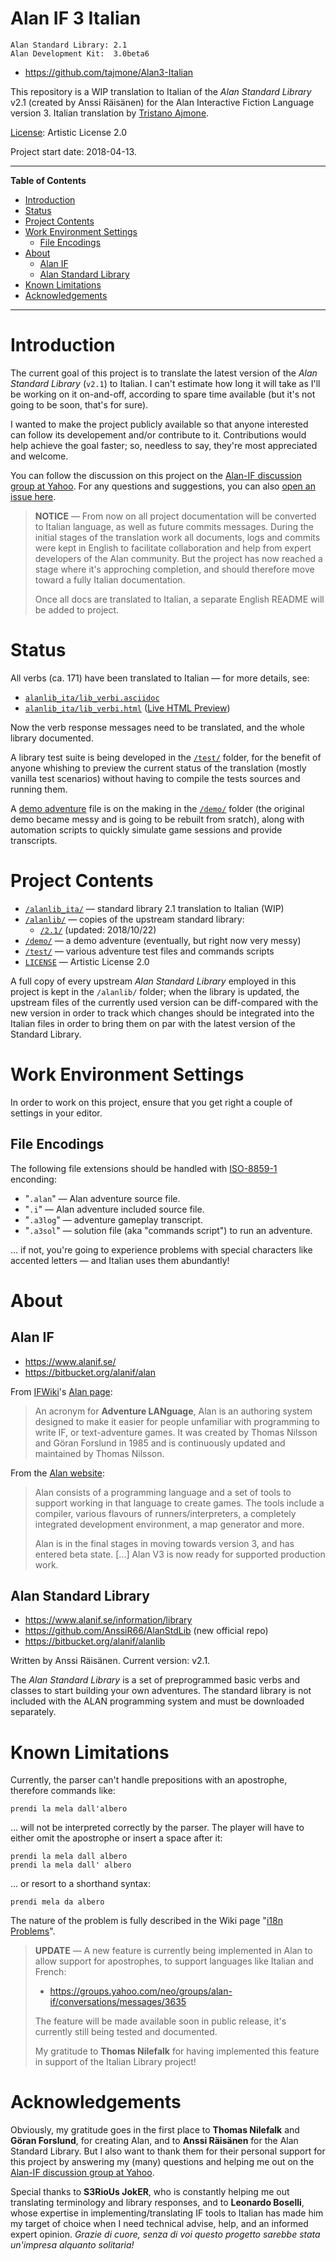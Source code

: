 # Alan IF 3 Italian

    Alan Standard Library: 2.1
    Alan Development Kit:  3.0beta6

- https://github.com/tajmone/Alan3-Italian

This repository is a WIP translation to Italian of the _Alan Standard Library_ v2.1 (created by Anssi Räisänen) for the Alan Interactive Fiction Language version 3. Italian translation by [Tristano Ajmone].

[License]: Artistic License 2.0

Project start date: 2018-04-13.

-----

**Table of Contents**

<!-- MarkdownTOC autolink="true" bracket="round" autoanchor="false" lowercase="only_ascii" uri_encoding="true" levels="1,2,3" -->

- [Introduction](#introduction)
- [Status](#status)
- [Project Contents](#project-contents)
- [Work Environment Settings](#work-environment-settings)
    - [File Encodings](#file-encodings)
- [About](#about)
    - [Alan IF](#alan-if)
    - [Alan Standard Library](#alan-standard-library)
- [Known Limitations](#known-limitations)
- [Acknowledgements](#acknowledgements)

<!-- /MarkdownTOC -->

-----

# Introduction

The current goal of this project is to translate the latest version of the _Alan Standard Library_ (`v2.1`) to Italian. I can't estimate how long it will take as I'll be working on it on-and-off, according to spare time available (but it's not going to be soon, that's for sure).

I wanted to make the project publicly available so that anyone interested can follow its developement and/or contribute to it. Contributions would help achieve the goal faster; so, needless to say, they're most appreciated and welcome.

You can follow the discussion on this project on the [Alan-IF discussion group at Yahoo]. For any questions and suggestions, you can also [open an issue here].


[Alan-IF discussion group at Yahoo]: https://groups.yahoo.com/neo/groups/alan-if/info "Visit Alan-IF discussion group main page at Yahoo Groups"

[open an issue here]: https://github.com/tajmone/Alan3-Italian/issues/new "Open an issue for this project"

> __NOTICE__ — From now on all project documentation will be converted to Italian language, as well as future commits messages. During the initial stages of the translation work all documents, logs and commits were kept in English to facilitate collaboration and help from expert developers of the Alan community. But the project has now reached a stage where it's approching completion, and should therefore move toward a fully Italian documentation.
> 
> Once all docs are translated to Italian, a separate English README will be added to project.

# Status

All verbs (ca. 171) have been translated to Italian — for more details, see:

- [`alanlib_ita/lib_verbi.asciidoc`][lib_verbi adoc]
- [`alanlib_ita/lib_verbi.html`][lib_verbi html]  ([Live HTML Preview][lib_verbi html live])

Now the verb response messages need to be translated, and the whole library documented.

A library test suite is being developed in the [`/test/`](./test) folder, for the benefit of anyone whishing to preview the current status of the translation (mostly vanilla test scenarios) without having to compile the tests sources and running them.

A [demo adventure] file is on the making in the [`/demo/`](./demo) folder (the original demo became messy and is going to be rebuilt from sratch), along with automation scripts to quickly simulate game sessions and provide transcripts.


[demo adventure]: ./demo/README.md "View the sourcefile of the demo adventure 'il_mondo_di_alan.alan'"

# Project Contents

- [`/alanlib_ita/`](./alanlib_ita) — standard library 2.1 translation to Italian (WIP)
- [`/alanlib/`](./alanlib) — copies of the upstream standard library:
    + [`/2.1/`](./alanlib/2.1/) (updated: 2018/10/22)
- [`/demo/`](./demo) — a demo adventure (eventually, but right now very messy)
- [`/test/`](./test) — various adventure test files and commands scripts
- [`LICENSE`][License] — Artistic License 2.0


A full copy of every upstream _Alan Standard Library_ employed in this project is kept in the `/alanlib/` folder; when the library is updated, the upstream files of the currently used version can be diff-compared with the new version in order to track which changes should be integrated into the Italian files in order to bring them on par with the latest version of the Standard Library.

# Work Environment Settings

In order to work on this project, ensure that you get right a couple of settings in your editor.

## File Encodings

The following file extensions should be handled with [ISO-8859-1] enconding:

- "`.alan`" — Alan adventure source file.
- "`.i`" — Alan adventure included source file.
- "`.a3log`" — adventure gameplay transcript.
- "`.a3sol`" — solution file (aka "commands script") to run an adventure.

... if not, you're going to experience problems with special characters like accented letters — and Italian uses them abundantly!

# About

## Alan IF

- https://www.alanif.se/
- https://bitbucket.org/alanif/alan

From [IFWiki]'s [Alan page]:

> An acronym for __Adventure LANguage__, Alan is an authoring system designed to make it easier for people unfamiliar with programming to write IF, or text-adventure games. It was created by Thomas Nilsson and Göran Forslund in 1985 and is continuously updated and maintained by Thomas Nilsson.

[Alan page]: http://www.ifwiki.org/index.php/Alan "View the full article on IFWiki"
[IFWiki]: http://www.ifwiki.org "Visit IFWiki.org, the Interactive Fiction Wiki"

From the [Alan website]:

> Alan consists of a programming language and a set of tools to support working in that language to create games. The tools include a compiler, various flavours of runners/interpreters, a completely integrated development environment, a map generator and more.
> 
> Alan is in the final stages in moving towards version 3, and has entered beta state. \[...\] Alan V3 is now ready for supported production work.

[Alan website]: https://www.alanif.se/ "Visit Alan official website"

## Alan Standard Library

- https://www.alanif.se/information/library
- https://github.com/AnssiR66/AlanStdLib (new official repo)
- https://bitbucket.org/alanif/alanlib

Written by Anssi Räisänen. Current version: v2.1.

The _Alan Standard Library_  is a set of preprogrammed basic verbs and classes to start building your own adventures. The standard library is not included with the ALAN programming system and must be downloaded separately.

# Known Limitations

Currently, the parser can't handle prepositions with an apostrophe, therefore commands like:

    prendi la mela dall'albero

... will not be interpreted correctly by the parser. The player will have to either omit the apostrophe or insert a space after it:

    prendi la mela dall albero
    prendi la mela dall' albero

... or resort to a shorthand syntax:

    prendi mela da albero

The nature of the problem is fully described in the Wiki page "[i18n Problems]".

> __UPDATE__ — A new feature is currently being implemented in Alan to allow support for apostrophes, to support languages like Italian and French:
> 
> - https://groups.yahoo.com/neo/groups/alan-if/conversations/messages/3635
> 
> The feature will be made available soon in public release, it's currently still being tested and documented.
> 
> My gratitude to __Thomas Nilefalk__ for having implemented this feature in support of the Italian Library project!


# Acknowledgements

Obviously, my gratitude goes in the first place to __Thomas Nilefalk__ and __Göran Forslund__, for creating Alan, and to __Anssi Räisänen__ for the Alan Standard Library. But I also want to thank them for their personal support for this project by answering my (many) questions and helping me out on the [Alan-IF discussion group at Yahoo].

Special thanks to __S3RioUs JokER__, who is constantly helping me out translating terminology and library responses, and to __Leonardo Boselli__, whose expertise in implementing/translating IF tools to Italian has made him my target of choice when I need technical advise, help, and an informed expert opinion. _Grazie di cuore, senza di voi questo progetto sarebbe stata un'impresa alquanto solitaria!_



<!-----------------------------------------------------------------------------
                               REFERENCE LINKS                                
------------------------------------------------------------------------------>

[License]: ./LICENSE "View the full text of Artistic License 2.0"

[Tristano Ajmone]: https://github.com/tajmone "View Tristano Ajmone's GitHub profile"

[Alan-IF discussion group at Yahoo]: https://groups.yahoo.com/neo/groups/alan-if/info "Visit Alan-IF discussion group main page at Yahoo Groups"

[feature request]: https://groups.yahoo.com/neo/groups/alan-if/conversations/messages/3421 "See the post of the feature/fix request"

[i18n Problems]: https://github.com/tajmone/Alan3-Italian/wiki/i18n-Problems

[ISO-8859-1]: https://en.wikipedia.org/wiki/ISO/IEC_8859-1 "See Wikipedia page on ISO-8859-1"

<!-- Library Documentation  -->

[ANNOTAZIONI_DOXTER adoc]: ./alanlib_ita/ANNOTAZIONI_DOXTER.asciidoc
[ANNOTAZIONI_DOXTER html]: ./alanlib_ita/ANNOTAZIONI_DOXTER.html
[BUILD_DOCS]: ./alanlib_ita/BUILD_DOCS.bat

[lib_verbi adoc]: ./alanlib_ita/lib_verbi.asciidoc
[lib_verbi html]: ./alanlib_ita/lib_verbi.html
[lib_verbi html live]: http://htmlpreview.github.io/?https://github.com/tajmone/Alan3-Italian/blob/master/alanlib_ita/lib_verbi.html "Live HTML Preview via GitHub & BitBucket HTML Preview"

[lib_definizioni adoc]: ./alanlib_ita/lib_definizioni.asciidoc
[lib_definizioni html]: ./alanlib_ita/lib_definizioni.html
[lib_definizioni html live]: http://htmlpreview.github.io/?https://github.com/tajmone/Alan3-Italian/blob/master/alanlib_ita/lib_definizioni.html "Live HTML Preview via GitHub & BitBucket HTML Preview"

[Doxter]: https://git.io/doxter "Visit Doxter website"

<!-- EOF -->